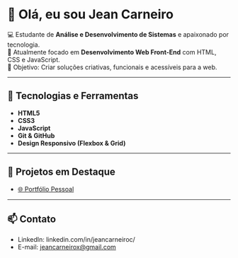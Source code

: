 # 👋 Olá, eu sou Jean Carneiro

💻 Estudante de **Análise e Desenvolvimento de Sistemas** e apaixonado por tecnologia.  
🚀 Atualmente focado em **Desenvolvimento Web Front-End** com HTML, CSS e JavaScript.  
🎯 Objetivo: Criar soluções criativas, funcionais e acessíveis para a web.  

---

## 🚀 Tecnologias e Ferramentas
- **HTML5**
- **CSS3**
- **JavaScript**
- **Git & GitHub**
- **Design Responsivo (Flexbox & Grid)**

---

## 📂 Projetos em Destaque
- [🌐 Portfólio Pessoal](https://github.com/JeanCarneiro91/portifolio-jean)
  
---

## 📫 Contato
- LinkedIn: linkedin.com/in/jeancarneiroc/
- E-mail: jeancarneirox@gmail.com
